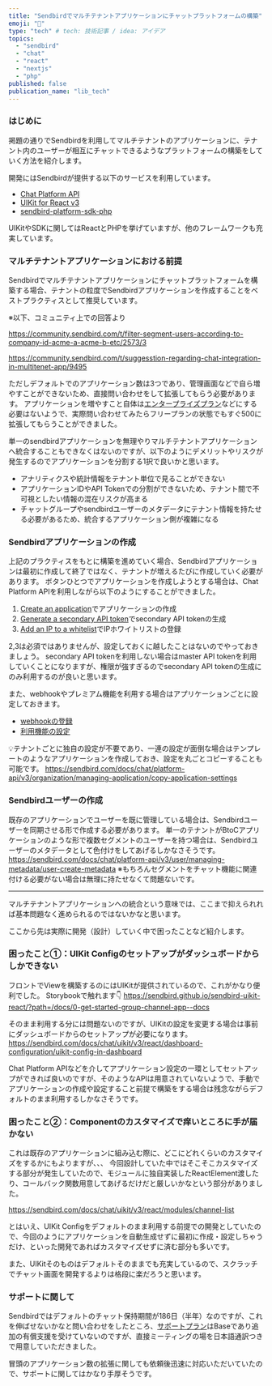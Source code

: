 ```yaml
---
title: "Sendbirdでマルチテナントアプリケーションにチャットプラットフォームの構築"
emoji: "💬"
type: "tech" # tech: 技術記事 / idea: アイデア
topics: 
  - "sendbird"
  - "chat"
  - "react"
  - "nextjs"
  - "php"
published: false
publication_name: "lib_tech"
---
```


### はじめに
掲題の通りでSendbirdを利用してマルチテナントのアプリケーションに、テナント内のユーザーが相互にチャットできるようなプラットフォームの構築をしていく方法を紹介します。

開発にはSendbirdが提供する以下のサービスを利用しています。
- [Chat Platform API](https://sendbird.com/docs/chat/platform-api/v3/overview)
- [UIKit for React v3](https://sendbird.com/docs/chat/uikit/v3/react/overview)
- [sendbird-platform-sdk-php](https://github.com/sendbird/sendbird-platform-sdk-php)

UIKitやSDKに関してはReactとPHPを挙げていますが、他のフレームワークも充実しています。

### マルチテナントアプリケーションにおける前提
Sendbirdでマルチテナントアプリケーションにチャットプラットフォームを構築する場合、テナントの粒度でSendbirdアプリケーションを作成することをベストプラクティスとして推奨しています。

※以下、コミュニティ上での回答より

https://community.sendbird.com/t/filter-segment-users-according-to-company-id-acme-a-acme-b-etc/2573/3

https://community.sendbird.com/t/suggesstion-regarding-chat-integration-in-multitenet-app/9495

ただしデフォルトでのアプリケーション数は3つであり、管理画面などで自ら増やすことができないため、直接問い合わせをして拡張してもらう必要があります。
アプリケーションを増やすこと自体は[エンタープライズプラン](https://sendbird.co.jp/plan/)などにする必要はないようで、実際問い合わせてみたらフリープランの状態でもすぐ500に拡張してもらうことができました。

単一のsendbirdアプリケーションを無理やりマルチテナントアプリケーションへ統合することもできなくはないのですが、以下のようにデメリットやリスクが発生するのでアプリケーションを分割する1択で良いかと思います。

- アナリティクスや統計情報をテナント単位で見ることができない
- アプリケーションIDやAPI Tokenでの分割ができないため、テナント間で不可視としたい情報の混在リスクが高まる
- チャットグループやsendbirdユーザーのメタデータにテナント情報を持たせる必要があるため、統合するアプリケーション側が複雑になる

### Sendbirdアプリケーションの作成
上記のプラクティスをもとに構築を進めていく場合、Sendbirdアプリケーションは最初に作成して終了ではなく、テナントが増えるたびに作成していく必要があります。
ボタンひとつでアプリケーションを作成しようとする場合は、Chat Platform APIを利用しながら以下のようにすることができました。
1. [Create an application](https://sendbird.com/docs/chat/platform-api/v3/organization/managing-application/create-an-application)でアプリケーションの作成
2. [Generate a secondary API token](https://sendbird.com/docs/chat/platform-api/v3/application/managing-api-tokens/generate-a-secondary-api-token)でsecondary API tokenの生成
3. [Add an IP to a whitelist](https://sendbird.com/docs/chat/platform-api/v3/application/managing-ip-whitelist/add-an-ip-to-a-whitelist#1-add-an-ip-to-a-whitelist)でIPホワイトリストの登録

2,3は必須ではありませんが、設定しておくに越したことはないのでやっておきましょう。
secondary API tokenを利用しない場合はmaster API tokenを利用していくことになりますが、権限が強すぎるのでsecondary API tokenの生成にのみ利用するのが良いと思います。

また、webhookやプレミアム機能を利用する場合はアプリケーションごとに設定しておきます。
- [webhookの登録](https://sendbird.com/docs/chat/platform-api/v3/webhook/managing-subscribed-events/choose-events-to-subscribe)
- [利用機能の設定](https://sendbird.com/docs/chat/platform-api/v3/organization/managing-features/update-a-feature#1-update-a-feature)

💡テナントごとに独自の設定が不要であり、一連の設定が面倒な場合はテンプレートのようなアプリケーションを作成しておき、設定を丸ごとコピーすることも可能です。
https://sendbird.com/docs/chat/platform-api/v3/organization/managing-application/copy-application-settings

### Sendbirdユーザーの作成
既存のアプリケーションでユーザーを既に管理している場合は、Sendbirdユーザーを同期させる形で作成する必要があります。
単一のテナントがBtoCアプリケーションのような形で複数セグメントのユーザーを持つ場合は、Sendbirdユーザーのメタデータとして色付けをしてあげるしかなさそうです。
https://sendbird.com/docs/chat/platform-api/v3/user/managing-metadata/user-create-metadata
※もちろんセグメントをチャット機能に関連付ける必要がない場合は無理に持たせなくて問題ないです。

-----

マルチテナントアプリケーションへの統合という意味では、ここまで抑えられれば基本問題なく進められるのではないかなと思います。

ここから先は実際に開発（設計）していく中で困ったことなど紹介します。

### 困ったこと①：UIKit Configのセットアップがダッシュボードからしかできない

フロントでViewを構築するのにはUIKitが提供されているので、これがかなり便利でした。
Storybookで触れます👇
https://sendbird.github.io/sendbird-uikit-react/?path=/docs/0-get-started-group-channel-app--docs

そのまま利用する分には問題ないのですが、UIKitの設定を変更する場合は事前にダッシュボードからのセットアップが必要になります。
https://sendbird.com/docs/chat/uikit/v3/react/dashboard-configuration/uikit-config-in-dashboard

Chat Platform APIなどを介してアプリケーション設定の一環としてセットアップができれば良いのですが、そのようなAPIは用意されていないようで、手動でアプリケーションの作成や設定すること前提で構築をする場合は残念ながらデフォルトのまま利用するしかなさそうです。

### 困ったこと②：Componentのカスタマイズで痒いところに手が届かない

これは既存のアプリケーションに組み込む際に、どこにどれくらいのカスタマイズをするかにもよりますが、、、
今回設計していた中ではそこそこカスタマイズする部分が発生していたので、モジュールに独自実装したReactElement渡したり、コールバック関数用意してあげるだけだと厳しいかなという部分がありました。

https://sendbird.com/docs/chat/uikit/v3/react/modules/channel-list

とはいえ、UIKit Configをデフォルトのまま利用する前提での開発としていたので、今回のようにアプリケーションを自動生成せずに最初に作成・設定しちゃうだけ、といった開発であればカスタマイズせずに済む部分も多いです。

また、UIKitそのものはデフォルトそのままでも充実しているので、スクラッチでチャット画面を開発するよりは格段に楽だろうと思います。

### サポートに関して
Sendbirdではデフォルトのチャット保持期間が186日（半年）なのですが、これを伸ばせないかなと問い合わせをしたところ、[サポートプラン](https://sendbird.com/support-policy-legacy)はBaseであり追加の有償支援を受けていないのですが、直接ミーティングの場を日本語通訳つきで用意していただきました。

冒頭のアプリケーション数の拡張に関しても依頼後迅速に対応いただいていたので、サポートに関してはかなり手厚そうです。